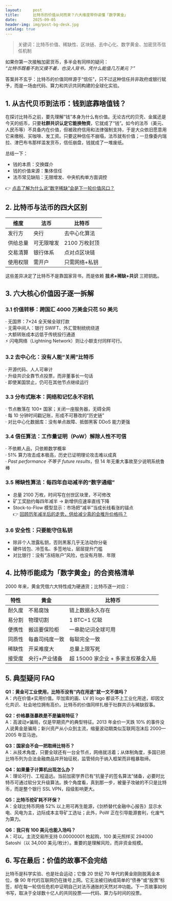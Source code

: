 ```yaml
---
layout:     post
title:      比特币的价值从何而来？六大维度带你读懂「数字黄金」
date:       2025-09-05
header-img: img/post-bg-desk.jpg
catalog: true
---
```


> 关键词：比特币价值、稀缺性、区块链、去中心化、数字黄金、加密货币信任机制

如果你第一次接触加密货币，多半会有同样的疑问：  
*“比特币既看不到又摸不着，也没人背书，凭什么能值几万美元？”*  

答案并不玄乎：比特币的价值同样源于“信任”，只不过这种信任并非政府或银行赋予，而是一场由代码、算力和共识共同构建的全球化实验。

## 1. 从古代贝币到法币：钱到底靠啥值钱？

在探讨比特币之前，要先理解“钱”本身为什么有价值。无论古代的贝壳、金属还是今天的纸币，只要**社群共识认定它能换物资**，它就成了“钱”。如今的法币（美元、人民币等）不具备内在价值，但被政府信用和法律强制支持，于是大众依旧愿意用它来缴税、买咖啡、发工资。只要这种信任不崩塌，法币就有价值；一旦像委内瑞拉、津巴布韦那样滥发货币，信任崩盘，钱就成了一堆废纸。

总结一下：

- 钱的本质：交换媒介  
- 钱的价值来源：集体信任  
- 法币常见缺陷：无限增发、中央机构单方面调控

👉 [点击了解为什么说“数字稀缺”会是下一轮价值风口？](https://okxdog.com/)

## 2. 比特币与法币的四大区别

| 维度 | 法币 | 比特币 |
|---|---|---|
| 发行方 | 央行 | 去中心化算法 |
| 供给总量 | 可无限增发 | 2100 万枚封顶 |
| 交易清算 | 银行体系 | 点对点区块链 |
| 使用权限 | 需开户 | 只需网络+私钥 |

这些差异决定了比特币不是靠国家背书，而是依赖 **技术+稀缺+共识** 三把钥匙。

## 3. 六大核心价值因子逐一拆解

### 3.1 价值转移：跨国汇 4000 万美金只花 50 美元
· 无国界：7×24 全天候全球打款  
· 无需中间人：银行 SWIFT、外汇管制统统绕道  
· 大额转账成本远低于传统投行通道  
⚡ 闪电网络（Lightning Network）则让小额支付同样可行。

### 3.2 去中心化：没有人能“关闸”比特币
· 开源代码、人人可审计  
· 升级共识全靠节点投票，而非董事长一句话  
· 即使某国禁止，仍可在其他节点继续运行

### 3.3 分布式账本：网络和记忆永不宕机
· 节点散落在 100+ 国家；关闭一座服务器，无碍全网  
· 每 10 分钟时间戳记账，形成不可篡改的“历史链”  
· 对比中心化数据库：没有单点故障、抵御黑客 DDoS 能力更强

### 3.4 信任算法：工作量证明（PoW）解除人性不可信
· 不依赖人品，只依赖数学概率  
· 51% 算力攻击成本极高，历史已证明理论攻击难以成真  
· *Past performance 不等于 future results*，但 14 年无重大事故至少说明系统鲁棒

### 3.5 稀缺性算法：每四年自动减半的“数字通缩”
- 总量 2100 万枚，时间写在创世区块里，不可修改  
- 矿工奖励约每四年减半 → 新增供应速率直线下降  
- Stock-to-Flow 模型显示：市场把“减半”当成长线看涨的锚点  
👉 [回顾历年减半后的走势，供给减少真的会推升价格吗？](https://okxdog.com/)

### 3.6 安全性：只要能守住私钥
- 除非个人泄露私钥，否则黑客几乎无法动你分毫  
- 硬件钱包、冷签名、多签地址，层层提升门槛
- 对比银行：没有“冻结账户”风险，也没有月限、年限

## 4. 比特币能成为「数字黄金」的合资格清单

2000 年来，黄金凭借六大特性成为硬通货；比特币逐一对应：

| 特性 | 黄金 | 比特币 |
|---|---|---|
| 耐久度 | 不易腐蚀 | 链上数据永久存在 |
| 易分割 | 物理切割 | 1 BTC=1 亿聪 |
| 便携性 | 搬运要保险柜 | 一串助记词全球可用 |
| 同质性 | 每盎司纯度一致 | 每聪完全一致 |
| 稀缺性 | 开采难度大 | 总量上限写死 |
| 接受度 | 央行+产业储备 | 超 15000 家企业 + 多家主权基金入局

## 5. 典型疑问 FAQ

**Q1：黄金可工业使用，比特币没有“内在用途”就一文不值吗？**  
A：内在价值≠实用价值。毕加索的画、LV 的 logo 都谈不上工业化用途，却因文化共识、社会地位拥有高价。比特币的价值同样扎根于社群共识与稀缺叙事。

**Q2：价格暴涨暴跌是不是骗局特征？**  
A：高波动≠骗局，仅是早期资产的典型特征。2013 年金价一天跌 10% 的事件没人说黄金是骗局；新兴资产从小众到主流，缩量波动期类似互联网泡沫后 2000—2005 年亚马逊。

**Q3：国家会不会一把取缔比特币？**  
A：从技术角度，只要全球还有一台全节点，网络就活着；从体制角度，多国已把比特币列为合法金融商品并开始征税，监管倾向于纳入框架而非粗暴取缔。

**Q4：如果量子计算机出现怎么办？**  
A：理论可行、工程遥远。当前加密学界已有“抗量子的签名算法”储备，必要时比特币可通过软分叉升级算法。换个角度看，真到那一步，被量子攻破的不只是比特币，而是整个银行 SSL VPN，段级影响更大。

**Q5：比特币挖矿耗不环保？**  
A：全球比特币网络 52% 以上用可再生能源，《剑桥替代金融中心报告》显示水电、风电为主，边际成本主导矿工选址；此外，PoW 正在引导能源套利，化废气为算力。

**Q6：我只有 100 美元也能入场吗？**  
A：可以。主流交易所支持 0.00000001 枚起购，100 美元照样买 294000 Satoshi（以 34,000 美元/枚计）。重要的是理解风险，而非资金规模。

## 6. 写在最后：价值的故事不会完结

比特币是科学实验、也是社会运动；它像 20 世纪 70 年代的黄金刚刚脱离金本位，像 90 年代的互联网仍在拨号上网。它无法被归纳成简单的“债券”或“股票”标签，却在每一轮信任危机中证明自己对法币通胀的天然对冲功能。下一页故事如何书写，取决于全球数十亿人的共同投票——代码、算力与时间的投票。